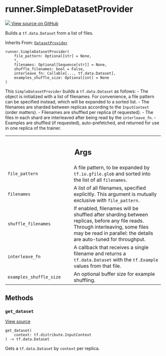 # runner.SimpleDatasetProvider

<!-- Insert buttons and diff -->

<a target="_blank" href="https://github.com/tensorflow/gnn/tree/master/tensorflow_gnn/runner/input/datasets.py#L86-L146">
<img src="https://www.tensorflow.org/images/GitHub-Mark-32px.png" /> View source
on GitHub </a>

Builds a `tf.data.Dataset` from a list of files.

Inherits From: [`DatasetProvider`](../runner/DatasetProvider.md)

<pre class="devsite-click-to-copy prettyprint lang-py tfo-signature-link">
<code>runner.SimpleDatasetProvider(
    file_pattern: Optional[str] = None,
    *,
    filenames: Optional[Sequence[str]] = None,
    shuffle_filenames: bool = False,
    interleave_fn: Callable[..., tf.data.Dataset],
    examples_shuffle_size: Optional[int] = None
)
</code></pre>

<!-- Placeholder for "Used in" -->

This `SimpleDatasetProvider` builds a `tf.data.Dataset` as follows: - The object
is initialized with a list of filenames. For convenience, a file pattern can be
specified instead, which will be expanded to a sorted list. - The filenames are
sharded between replicas according to the `InputContext` (order matters). -
Filenames are shuffled per replica (if requested). - The files in each shard are
interleaved after being read by the `interleave_fn`. - Examples are shuffled (if
requested), auto-prefetched, and returned for use in one replica of the trainer.

<!-- Tabular view -->

 <table class="responsive fixed orange">
<colgroup><col width="214px"><col></colgroup>
<tr><th colspan="2"><h2 class="add-link">Args</h2></th></tr>

<tr>
<td>
<code>file_pattern</code><a id="file_pattern"></a>
</td>
<td>
A file pattern, to be expanded by <code>tf.io.gfile.glob</code>
and sorted into the list of all <code>filenames</code>.
</td>
</tr><tr>
<td>
<code>filenames</code><a id="filenames"></a>
</td>
<td>
A list of all filenames, specified explicitly.
This argument is mutually exclusive with <code>file_pattern</code>.
</td>
</tr><tr>
<td>
<code>shuffle_filenames</code><a id="shuffle_filenames"></a>
</td>
<td>
If enabled, filenames will be shuffled after sharding
between replicas, before any file reads. Through interleaving, some
files may be read in parallel: the details are auto-tuned for
throughput.
</td>
</tr><tr>
<td>
<code>interleave_fn</code><a id="interleave_fn"></a>
</td>
<td>
A callback that receives a single filename and returns
a <code>tf.data.Dataset</code> with the <code>tf.Example</code> values from that file.
</td>
</tr><tr>
<td>
<code>examples_shuffle_size</code><a id="examples_shuffle_size"></a>
</td>
<td>
An optional buffer size for example shuffling.
</td>
</tr>
</table>

## Methods

<h3 id="get_dataset"><code>get_dataset</code></h3>

<a target="_blank" class="external" href="https://github.com/tensorflow/gnn/tree/master/tensorflow_gnn/runner/input/datasets.py#L134-L146">View
source</a>

<pre class="devsite-click-to-copy prettyprint lang-py tfo-signature-link">
<code>get_dataset(
    context: tf.distribute.InputContext
) -> tf.data.Dataset
</code></pre>

Gets a `tf.data.Dataset` by `context` per replica.

